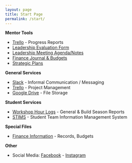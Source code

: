 ```yaml
---
layout: page
title: Start Page
permalink: /start/
---
```


**Mentor Tools**
- [Trello](https://trello.com/frc3128) - Progress Reports
- [Leadership Evaluation Form](https://drive.google.com/open?id=1aCCshyb_dWDsQrBmZTZdA89FbEOC1NfqcPsDzhJ7fc8)
- [Leadership Meeting Agenda/Notes](https://drive.google.com/open?id=0Bw4yFjewlO1XMUJaWkt2SEloNHc)
- [Finance Journal & Budgets](https://drive.google.com/open?id=1QQy_jvX2gFSnem4Bt1bFB5rtU7J8sV6V0P1KhQ7wPsw)
- [Strategic Plans](https://drive.google.com/open?id=1E5znibnw4xSbfPeBThTxPUskt69g8AWb)

**General Services**  
- [Slack](https://team3128.slack.com) - Informal Communication / Messaging  
- [Trello](https://trello.com/frc3128) - Project Management
- [Google Drive](https://drive.google.com/open?id=0B3pyuMp3bnOhd1licjE1eHhEbWc) - File Storage

**Student Services**
- [Workshop Hour Logs](https://github.com/Team3128/2017-18-attendance-data) - General & Build Season Reports  
- [STIMS](https://my.firstinspires.org/Dashboard/) - Student Team Information Management System  

**Special Files**
- [Finance Information](https://drive.google.com/drive/folders/0B7zXQNq5WwKncGtpUlo1OHF1ZHc) - Records, Budgets  

**Other**
- Social Media: [Facebook](https://www.facebook.com/aluminumnarwhals/) - [Instagram](https://www.instagram.com/3128aluminarwhals/)
